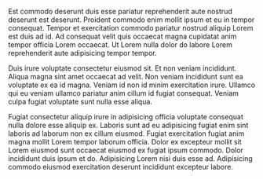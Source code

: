 Est commodo deserunt duis esse pariatur reprehenderit aute nostrud deserunt est deserunt. Proident commodo enim mollit ipsum et eu in tempor consequat. Tempor et exercitation commodo pariatur nostrud aliquip Lorem est duis ad id. Ad consequat velit quis occaecat magna cupidatat anim tempor officia Lorem occaecat. Ut Lorem nulla dolor do labore Lorem reprehenderit aute adipisicing tempor tempor.

Duis irure voluptate consectetur eiusmod sit. Et non veniam incididunt. Aliqua magna sint amet occaecat ad velit. Non veniam incididunt sunt ea voluptate ex ea id magna. Veniam id non id minim exercitation irure. Ullamco qui eu veniam ullamco pariatur anim cillum id fugiat consequat. Veniam culpa fugiat voluptate sunt nulla esse aliqua.

Fugiat consectetur aliquip irure in adipisicing officia voluptate consequat nulla dolore esse aliquip ex. Laboris sunt ad eu adipisicing fugiat enim sint laboris ad laborum non ex cillum eiusmod. Fugiat exercitation fugiat anim magna mollit Lorem tempor laborum officia. Dolor ex excepteur mollit sit Lorem eiusmod sunt occaecat eiusmod ex fugiat ipsum commodo. Dolor incididunt duis ipsum et do. Adipisicing Lorem nisi duis esse ad. Adipisicing commodo eiusmod exercitation deserunt incididunt excepteur labore.